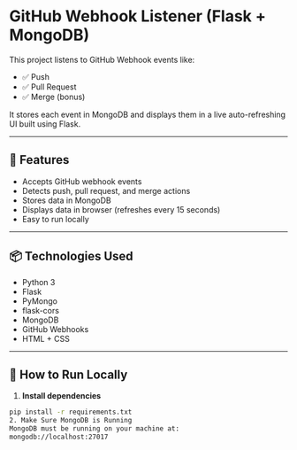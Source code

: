 # GitHub Webhook Listener (Flask + MongoDB)

This project listens to GitHub Webhook events like:

- ✅ Push
- ✅ Pull Request
- ✅ Merge (bonus)

It stores each event in MongoDB and displays them in a live auto-refreshing UI built using Flask.

---

## 🚀 Features

- Accepts GitHub webhook events
- Detects push, pull request, and merge actions
- Stores data in MongoDB
- Displays data in browser (refreshes every 15 seconds)
- Easy to run locally

---

## 📦 Technologies Used

- Python 3
- Flask
- PyMongo
- flask-cors
- MongoDB
- GitHub Webhooks
- HTML + CSS

---

## 🧪 How to Run Locally

1. **Install dependencies**
```bash
pip install -r requirements.txt
2. Make Sure MongoDB is Running
MongoDB must be running on your machine at:
mongodb://localhost:27017
